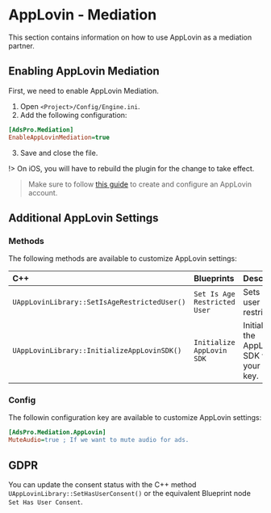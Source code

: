 # AppLovin - Mediation
This section contains information on how to use AppLovin as a mediation partner.

## Enabling AppLovin Mediation
First, we need to enable AppLovin Mediation. 
1. Open `<Project>/Config/Engine.ini`.
2. Add the following configuration:
```ini
[AdsPro.Mediation]
EnableAppLovinMediation=true
```
3. Save and close the file.

!> On iOS, you will have to rebuild the plugin for the change to take effect.

> Make sure to follow [this guide](https://developers.google.com/admob/android/mediation/applovin#step_1_set_up_applovin) to create and configure an AppLovin account.


## Additional AppLovin Settings
### Methods
The following methods are available to customize AppLovin settings:

|C++|Blueprints|Description|
|:----|:-----|:-----|
|`UAppLovinLibrary::SetIsAgeRestrictedUser()`| `Set Is Age Restricted User`| Sets if the user is age restricted.|
|`UAppLovinLibrary::InitializeAppLovinSDK()`| `Initialize AppLovin SDK`| Initializes the AppLovin SDK with your SDK key.|
### Config
The followin configuration key are available to customize AppLovin settings:
```ini 
[AdsPro.Mediation.AppLovin]
MuteAudio=true ; If we want to mute audio for ads.
```


## GDPR
You can update the consent status with the C++ method `UAppLovinLibrary::SetHasUserConsent()` or the equivalent Blueprint node `Set Has User Consent`.